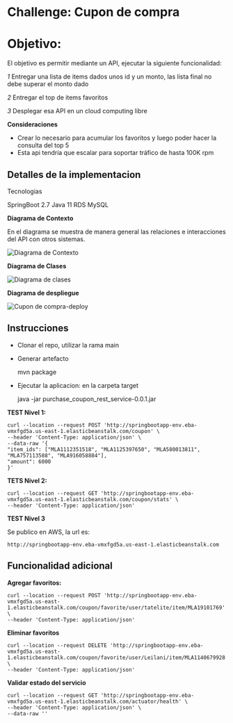 # Challenge: Cupon de compra
# Objetivo:

El objetivo es permitir mediante un API, ejecutar la siguiente funcionalidad:

*1* Entregar una lista de items dados unos id y un monto, las lista final no debe superar el monto dado

*2* Entregar el top de items favoritos

*3* Desplegar esa API en un cloud computing libre

**Consideraciones**
- Crear lo necesario para acumular los favoritos y luego poder hacer la consulta del top 5
- Esta api tendría que escalar para soportar tráfico de hasta 100K rpm

## Detalles de la implementacion

Tecnologias

SpringBoot 2.7 
Java 11
RDS MySQL

**Diagrama de Contexto**

En el diagrama se muestra de manera general las relaciones e interacciones del API con otros sistemas.

![Diagrama de Contexto](https://user-images.githubusercontent.com/106846429/173261574-0a45695c-afb9-4659-a84a-c30d7abeee5c.jpg) 


**Diagrama de Clases**

![Diagrama de clases](https://user-images.githubusercontent.com/106846429/173464940-5fa92626-2225-4ba8-a256-2cadc7a127c8.jpg)


**Diagrama de despliegue**

![Cupon de compra-deploy](https://user-images.githubusercontent.com/106846429/173350057-6121d83f-d7f4-435d-ad73-f16be07c0741.jpg)


## Instrucciones

- Clonar el repo, utilizar la rama main

- Generar artefacto

	mvn package
	
- Ejecutar la aplicacion: en la carpeta target
	
	java -jar purchase_coupon_rest_service-0.0.1.jar



**TEST Nivel 1:**

	curl --location --request POST 'http://springbootapp-env.eba-vmxfgd5a.us-east-1.elasticbeanstalk.com/coupon' \
	--header 'Content-Type: application/json' \
	--data-raw '{
	"item_ids": ["MLA1112351518", "MLA1125397650", "MLA580013811", "MLA757113588", "MLA916058884"],
	"amount": 6000
	}'

**TETS Nivel 2:**

	curl --location --request GET 'http://springbootapp-env.eba-vmxfgd5a.us-east-1.elasticbeanstalk.com/coupon/stats' \
	--header 'Content-Type: application/json'


**TEST Nivel 3**


Se publico en AWS, la url es:

	http://springbootapp-env.eba-vmxfgd5a.us-east-1.elasticbeanstalk.com



## Funcionalidad adicional

**Agregar favoritos:**

	curl --location --request POST 'http://springbootapp-env.eba-vmxfgd5a.us-east-1.elasticbeanstalk.com/coupon/favorite/user/tatelite/item/MLA19101769' \
	--header 'Content-Type: application/json'
	
**Eliminar favoritos**

	curl --location --request DELETE 'http://springbootapp-env.eba-vmxfgd5a.us-east-1.elasticbeanstalk.com/coupon/favorite/user/Leilani/item/MLA1140679928' \
	--header 'Content-Type: application/json'	

**Validar estado del servicio**

	curl --location --request GET 'http://springbootapp-env.eba-vmxfgd5a.us-east-1.elasticbeanstalk.com/actuator/health' \
	--header 'Content-Type: application/json' \
	--data-raw ''
